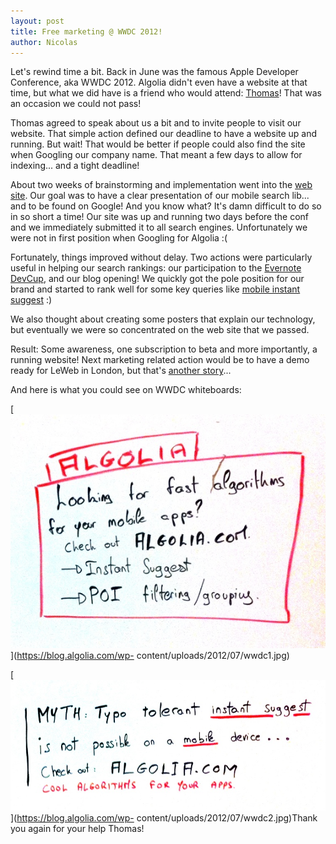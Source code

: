```yaml
---
layout: post
title: Free marketing @ WWDC 2012!
author: Nicolas
---
```


Let's rewind time a bit. Back in June was the famous Apple Developer
Conference, aka WWDC 2012. Algolia didn't even have a website at that time,
but what we did have is a friend who would attend:
[Thomas][1]! That was an occasion we could not
pass!

Thomas agreed to speak about us a bit and to invite people to visit our
website. That simple action defined our deadline to have a website up and
running. But wait! That would be better if people could also find the site
when Googling our company name. That meant a few days to allow for indexing...
and a tight deadline!

About two weeks of brainstorming and implementation went into the [web
site][2]. Our goal was to have a clear presentation of
our mobile search lib... and to be found on Google! And you know what? It's
damn difficult to do so in so short a time! Our site was up and running two
days before the conf and we immediately submitted it to all search engines.
Unfortunately we were not in first position when Googling for Algolia :(

Fortunately, things improved without delay. Two actions were particularly
useful in helping our search rankings: our participation to the [Evernote
DevCup][3],
and our blog opening! We quickly got the pole position for our brand and
started to rank well for some key queries like [mobile instant
suggest][4] :)

We also thought about creating some posters that explain our technology, but
eventually we were so concentrated on the web site that we passed.

Result: Some awareness, one subscription to beta and more importantly, a
running website! Next marketing related action would be to have a demo ready
for LeWeb in London, but that's [another story][5]...

And here is what you could see on WWDC whiteboards:

[![WWDC Message 1][6]](https://blog.algolia.com/wp-
content/uploads/2012/07/wwdc1.jpg)

[![WWDC Message 2][7]](https://blog.algolia.com/wp-
content/uploads/2012/07/wwdc2.jpg)Thank you again for your help Thomas!


[1]: https://twitter.com/sarfata/
[2]: http://www.algolia.com
[3]: http://blog.algolia.com/were-participating-to-the-evernote-devcup/
[4]: https://www.google.com/search?q=mobile+instant+suggest
[5]: http://blog.algolia.com/great-discussions-at-leweb12-london/
[6]: ./assets/wwdc1.jpg
[7]: ./assets/wwdc2.jpg
